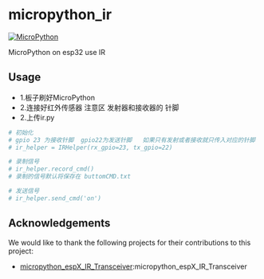 # micropython_ir
[![MicroPython](https://img.shields.io/badge/MicroPython-v1.20.0-blue.svg)](https://micropython.org/)

MicroPython on esp32  use IR

## Usage
- 1.板子刷好MicroPython
- 2.连接好红外传感器 注意区 发射器和接收器的 针脚
- 2.上传ir.py

```python
# 初始化
# gpio 23 为接收针脚  gpio22为发送针脚   如果只有发射或者接收就只传入对应的针脚
# ir_helper = IRHelper(rx_gpio=23, tx_gpio=22)

# 录制信号
# ir_helper.record_cmd()
# 录制的信号默认将保存在 buttomCMD.txt

# 发送信号
# ir_helper.send_cmd('on')
```

## Acknowledgements
We would like to thank the following projects for their contributions to this project:
- [micropython_espX_IR_Transceiver](https://github.com/gamefunc/micropython_espX_IR_Transceiver):micropython_espX_IR_Transceiver
